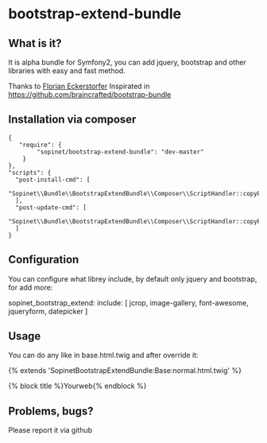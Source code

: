 bootstrap-extend-bundle
=======================

What is it?
-----------

It is alpha bundle for Symfony2, you can add jquery, bootstrap and other libraries with easy and fast method.

Thanks to [Florian Eckerstorfer](http://florianeckerstorfer.com)
Inspirated in https://github.com/braincrafted/bootstrap-bundle

Installation via composer
-------------------------

    {
       "require": {
            "sopinet/bootstrap-extend-bundle": "dev-master"
        }
    },
    "scripts": {
      "post-install-cmd": [
        "Sopinet\\Bundle\\BootstrapExtendBundle\\Composer\\ScriptHandler::copyExport"
      ],
      "post-update-cmd": [
        "Sopinet\\Bundle\\BootstrapExtendBundle\\Composer\\ScriptHandler::copyExport"
      ]
    }
    
Configuration
-------------

You can configure what librey include, by default only jquery and bootstrap, for add more:

sopinet_bootstrap_extend:
    include: [ jcrop, image-gallery, font-awesome, jqueryform, datepicker ]

Usage
-----

You can do any like in base.html.twig and after override it:

{% extends 'SopinetBootstrapExtendBundle:Base:normal.html.twig' %}

{% block title %}Yourweb{% endblock %}
    
Problems, bugs?
---------------
  Please report it via github
